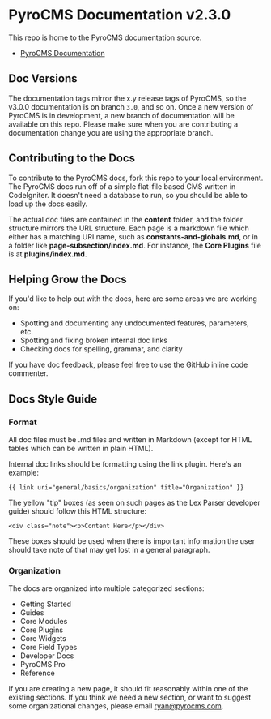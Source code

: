 # PyroCMS Documentation v2.3.0

This repo is home to the PyroCMS documentation source. 

* [PyroCMS Documentation](http://docs.pyrocms.com/)

## Doc Versions

The documentation tags mirror the x.y release tags of PyroCMS, so the v3.0.0 documentation is on branch `3.0`, and so on. Once a new version of PyroCMS is in development, a new branch of documentation will be available on this repo. Please make sure when you are contributing a documentation change you are using the appropriate branch.

## Contributing to the Docs

To contribute to the PyroCMS docs, fork this repo to your local environment. The PyroCMS docs run off of a simple flat-file based CMS written in CodeIgniter. It doesn't need a database to run, so you should be able to load up the docs easily.

The actual doc files are contained in the **content** folder, and the folder structure mirrors the URL structure. Each page is a markdown file which either has a matching URI name, such as **constants-and-globals.md**, or in a folder like **page-subsection/index.md**. For instance, the **Core Plugins** file is at **plugins/index.md**.

## Helping Grow the Docs

If you'd like to help out with the docs, here are some areas we are working on:

* Spotting and documenting any undocumented features, parameters, etc.
* Spotting and fixing broken internal doc links
* Checking docs for spelling, grammar, and clarity

If you have doc feedback, please feel free to use the GitHub inline code commenter.

## Docs Style Guide

### Format

All doc files must be .md files and written in Markdown (except for HTML tables which can be written in plain HTML).

Internal doc links should be formatting using the link plugin. Here's an example:

	{{ link uri="general/basics/organization" title="Organization" }}
	
The yellow "tip" boxes (as seen on such pages as the Lex Parser developer guide) should follow this HTML structure:

	<div class="note"><p>Content Here</p></div>
	
These boxes should be used when there is important information the user should take note of that may get lost in a general paragraph.

### Organization

The docs are organized into multiple categorized sections:

* Getting Started
* Guides
* Core Modules
* Core Plugins
* Core Widgets
* Core Field Types
* Developer Docs
* PyroCMS Pro
* Reference

If you are creating a new page, it should fit reasonably within one of the existing sections. If you think we need a new section, or want to suggest some organizational changes, please email [ryan@pyrocms.com](mailto:ryanå@pyrocms.com).